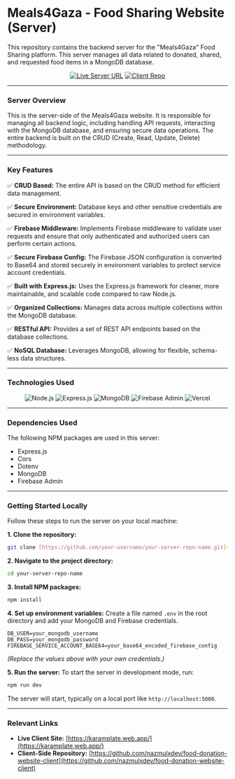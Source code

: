 # Meals4Gaza - Food Sharing Website (Server)

This repository contains the backend server for the "Meals4Gaza" Food Sharing platform. This server manages all data related to donated, shared, and requested food items in a MongoDB database.

<div align="center">

[![Live Server URL](https://img.shields.io/badge/Live_API-Online-blueviolet?style=for-the-badge)](https://new-meals4gaza.vercel.app/)
[![Client Repo](https://img.shields.io/badge/Client_Repo-GitHub-333?style=for-the-badge&logo=github)](https://github.com/nazmulxdev/food-donation-website-client)

</div>

---

### **Server Overview**

This is the server-side of the Meals4Gaza website. It is responsible for managing all backend logic, including handling API requests, interacting with the MongoDB database, and ensuring secure data operations. The entire backend is built on the CRUD (Create, Read, Update, Delete) methodology.

---

### **Key Features**

✅ **CRUD Based:** The entire API is based on the CRUD method for efficient data management.

✅ **Secure Environment:** Database keys and other sensitive credentials are secured in environment variables.

✅ **Firebase Middleware:** Implements Firebase middleware to validate user requests and ensure that only authenticated and authorized users can perform certain actions.

✅ **Secure Firebase Config:** The Firebase JSON configuration is converted to Base64 and stored securely in environment variables to protect service account credentials.

✅ **Built with Express.js:** Uses the Express.js framework for cleaner, more maintainable, and scalable code compared to raw Node.js.

✅ **Organized Collections:** Manages data across multiple collections within the MongoDB database.

✅ **RESTful API:** Provides a set of REST API endpoints based on the database collections.

✅ **NoSQL Database:** Leverages MongoDB, allowing for flexible, schema-less data structures.

---

### **Technologies Used**

<p align="center">
  <img src="https://img.shields.io/badge/Node.js-339933?style=for-the-badge&logo=nodedotjs&logoColor=white" alt="Node.js" />
  <img src="https://img.shields.io/badge/Express.js-000000?style=for-the-badge&logo=express&logoColor=white" alt="Express.js" />
  <img src="https://img.shields.io/badge/MongoDB-47A248?style=for-the-badge&logo=mongodb&logoColor=white" alt="MongoDB" />
  <img src="https://img.shields.io/badge/Firebase_Admin-FFCA28?style=for-the-badge&logo=firebase&logoColor=black" alt="Firebase Admin" />
  <img src="https://img.shields.io/badge/Vercel-000000?style=for-the-badge&logo=vercel&logoColor=white" alt="Vercel" />
</p>

---

### **Dependencies Used**

The following NPM packages are used in this server:
* Express.js
* Cors
* Dotenv
* MongoDB
* Firebase Admin

---

### **Getting Started Locally**

Follow these steps to run the server on your local machine:

**1. Clone the repository:**
```bash
git clone [https://github.com/your-username/your-server-repo-name.git](https://github.com/your-username/your-server-repo-name.git)
```

**2. Navigate to the project directory:**
```bash
cd your-server-repo-name
```

**3. Install NPM packages:**
```bash
npm install
```

**4. Set up environment variables:**
Create a file named `.env` in the root directory and add your MongoDB and Firebase credentials.
```.env
DB_USER=your_mongodb_username
DB_PASS=your_mongodb_password
FIREBASE_SERVICE_ACCOUNT_BASE64=your_base64_encoded_firebase_config
```
*(Replace the values above with your own credentials.)*

**5. Run the server:**
To start the server in development mode, run:
```bash
npm run dev
```
The server will start, typically on a local port like `http://localhost:5000`.

---

### **Relevant Links**

* **Live Client Site:** [https://karamplate.web.app/](https://karamplate.web.app/)
* **Client-Side Repository:** [https://github.com/nazmulxdev/food-donation-website-client](https://github.com/nazmulxdev/food-donation-website-client)
